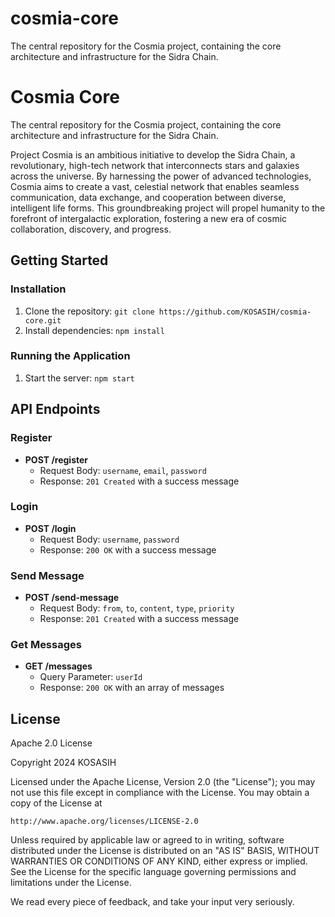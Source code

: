 # cosmia-core
The central repository for the Cosmia project, containing the core architecture and infrastructure for the Sidra Chain.

Cosmia Core
============

The central repository for the Cosmia project, containing the core architecture and infrastructure for the Sidra Chain.

Project Cosmia is an ambitious initiative to develop the Sidra Chain, a revolutionary, high-tech network that interconnects stars and galaxies across the universe. By harnessing the power of advanced technologies, Cosmia aims to create a vast, celestial network that enables seamless communication, data exchange, and cooperation between diverse, intelligent life forms. This groundbreaking project will propel humanity to the forefront of intergalactic exploration, fostering a new era of cosmic collaboration, discovery, and progress.

Getting Started
---------------

### Installation

1. Clone the repository: `git clone https://github.com/KOSASIH/cosmia-core.git`
2. Install dependencies: `npm install`

### Running the Application

1. Start the server: `npm start`

API Endpoints
-------------

### Register

* **POST /register**
	+ Request Body: `username`, `email`, `password`
	+ Response: `201 Created` with a success message

### Login

* **POST /login**
	+ Request Body: `username`, `password`
	+ Response: `200 OK` with a success message

### Send Message

* **POST /send-message**
	+ Request Body: `from`, `to`, `content`, `type`, `priority`
	+ Response: `201 Created` with a success message

### Get Messages

* **GET /messages**
	+ Query Parameter: `userId`
	+ Response: `200 OK` with an array of messages

License
-------

Apache 2.0 License

Copyright 2024 KOSASIH

Licensed under the Apache License, Version 2.0 (the "License");
you may not use this file except in compliance with the License.
You may obtain a copy of the License at

    http://www.apache.org/licenses/LICENSE-2.0

Unless required by applicable law or agreed to in writing, software
distributed under the License is distributed on an "AS IS" BASIS,
WITHOUT WARRANTIES OR CONDITIONS OF ANY KIND, either express or implied.
See the License for the specific language governing permissions and
limitations under the License.

We read every piece of feedback, and take your input very seriously.
